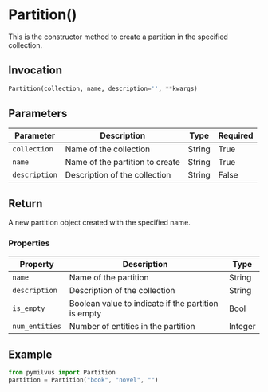 # Partition()

This is the constructor method to create a partition in the specified collection.

## Invocation

```python
Partition(collection, name, description='', **kwargs)
```

## Parameters

| Parameter    | Description                                                  | Type                            | Required |
| ------------ | ------------------------------------------------------------ | ------------------------------- | -------- |
| `collection` | Name of the collection                                       | String                          | True     |
| `name`       | Name of the partition to create                              | String                          | True     |
| `description`   | Description of the collection                             | String                          | False    |

## Return

A new partition object created with the specified name.

### Properties

| Property        | Description                                                  | Type                            |
| --------------- | ------------------------------------------------------------ | ------------------------------- |
| `name`          | Name of the partition                                        | String                          |
| `description`   | Description of the collection                                | String                          |
| `is_empty`      | Boolean value to indicate if the partition is empty          | Bool                            |
| `num_entities`  | Number of entities in the partition                          | Integer                         |


## Example

```python
from pymilvus import Partition
partition = Partition("book", "novel", "")
```